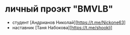 # личный проэкт "BMVLB"

 * студент [Андрианов Николай][https://t.me/Nickone63]
 * наставник [Таня Набокова][https://t.me/shookli]
